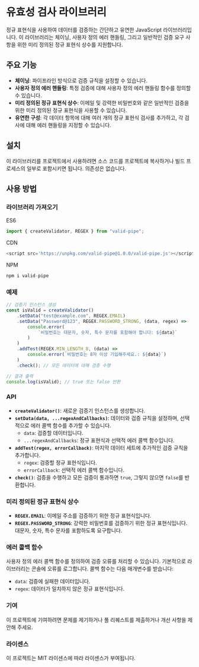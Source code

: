 # 유효성 검사 라이브러리

정규 표현식을 사용하여 데이터를 검증하는 간단하고 유연한 JavaScript 라이브러리입니다. 이 라이브러리는 체이닝, 사용자 정의 에러 핸들링, 그리고 일반적인 검증 요구 사항을 위한 미리 정의된 정규 표현식 상수를 지원합니다.

## 주요 기능

-   **체이닝**: 파이프라인 방식으로 검증 규칙을 설정할 수 있습니다.
-   **사용자 정의 에러 핸들링**: 특정 검증에 대해 사용자 정의 에러 핸들링 함수를 정의할 수 있습니다.
-   **미리 정의된 정규 표현식 상수**: 이메일 및 강력한 비밀번호와 같은 일반적인 검증을 위한 미리 정의된 정규 표현식을 사용할 수 있습니다.
-   **유연한 구성**: 각 데이터 항목에 대해 여러 개의 정규 표현식 검사를 추가하고, 각 검사에 대해 에러 핸들링을 지정할 수 있습니다.

## 설치

이 라이브러리를 프로젝트에서 사용하려면 소스 코드를 프로젝트에 복사하거나 빌드 프로세스의 일부로 포함시키면 됩니다. 의존성은 없습니다.

## 사용 방법

### 라이브러리 가져오기

ES6

```javascript
import { createValidator, REGEX } from "valid-pipe";
```

CDN

```javascript
<script src='https://unpkg.com/valid-pipe@1.0.0/valid-pipe.js'></script>
```

NPM

```javascript
npm i valid-pipe
```

### 예제

```javascript
// 검증기 인스턴스 생성
const isValid = createValidator()
    .setData("test@example.com", REGEX.EMAIL)
    .setData("Password@123", REGEX.PASSWORD_STRONG, (data, regex) =>
        console.error(
            `비밀번호는 대문자, 숫자, 특수 문자를 포함해야 합니다: ${data}`
        )
    )
    .addTest(REGEX.MIN_LENGTH_8, (data) =>
        console.error(`비밀번호는 8자 이상 기입해주세요.: ${data}`)
    )
    .check(); // 모든 데이터에 대해 검증 수행

// 결과 출력
console.log(isValid); // true 또는 false 반환
```

### API

-   **`createValidator()`**: 새로운 검증기 인스턴스를 생성합니다.
-   **`setData(data, ...regexAndCallbacks)`**: 데이터와 검증 규칙을 설정하며, 선택적으로 에러 콜백 함수를 추가할 수 있습니다.
    -   `data`: 검증할 데이터입니다.
    -   `...regexAndCallbacks`: 정규 표현식과 선택적 에러 콜백 함수입니다.
-   **`addTest(regex, errorCallback)`**: 마지막 데이터 세트에 추가적인 검증 규칙을 추가합니다.
    -   `regex`: 검증할 정규 표현식입니다.
    -   `errorCallback`: 선택적 에러 콜백 함수입니다.
-   **`check()`**: 검증을 수행하고 모든 검증이 통과하면 `true`, 그렇지 않으면 `false`를 반환합니다.

### 미리 정의된 정규 표현식 상수

-   **`REGEX.EMAIL`**: 이메일 주소를 검증하기 위한 정규 표현식입니다.
-   **`REGEX.PASSWORD_STRONG`**: 강력한 비밀번호를 검증하기 위한 정규 표현식입니다. 대문자, 숫자, 특수 문자를 포함하도록 요구합니다.

### 에러 콜백 함수

사용자 정의 에러 콜백 함수를 정의하여 검증 오류를 처리할 수 있습니다. 기본적으로 라이브러리는 콘솔에 오류를 로그합니다. 콜백 함수는 다음 매개변수를 받습니다:

-   `data`: 검증에 실패한 데이터입니다.
-   `regex`: 데이터가 일치하지 않은 정규 표현식입니다.

### 기여

이 프로젝트에 기여하려면 문제를 제기하거나 풀 리퀘스트를 제출하거나 개선 사항을 제안해 주세요.

### 라이센스

이 프로젝트는 MIT 라이센스에 따라 라이센스가 부여됩니다.
